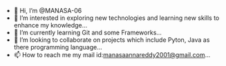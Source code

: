 - 👋 Hi, I’m @MANASA-06
- 👀 I’m interested in exploring new technologies and learning new skills to enhance my knowledge...
- 🌱 I’m currently learning Git and some Frameworks...
- 💞️ I’m looking to collaborate on projects which include Pyton, Java as there programming language...
- 📫 How to reach me my mail id:manasaannareddy2001@gmail.com...

<!---
MANASA-06/MANASA-06 is a ✨ special ✨ repository because its `README.md` (this file) appears on your GitHub profile.
You can click the Preview link to take a look at your changes.
--->
